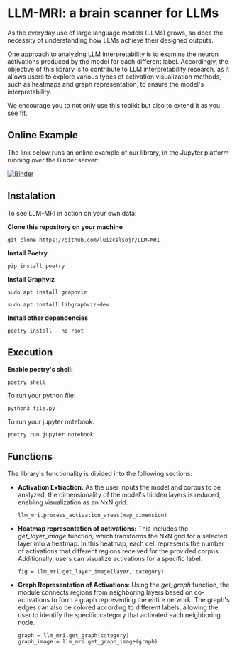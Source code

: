 # LLM-MRI: a brain scanner for LLMs

As the everyday use of large language models (LLMs) grows, so does the necessity of understanding how LLMs achieve their designed outputs.

One approach to analyzing LLM interpretability is to examine the neuron activations produced by the model for each different label. Accordingly, the objective of this library is to contribute to LLM interpretability research, as it allows users to explore various types of activation visualization methods, such as heatmaps and graph representation, to ensure the model's interpretability.

We encourage you to not only use this toolkit but also to extend it as you see fit.

## Online Example

The link below runs an online example of our library, in the Jupyter platform running over the Binder server:

[![Binder](https://mybinder.org/badge_logo.svg)](https://mybinder.org/v2/gh/luizcelsojr/LLM-MRI/v01.1?labpath=examples%2FEmotions.ipynb)

## Instalation

To see LLM-MRI in action on your own data:

**Clone this repository on your machine**

```
git clone https://github.com/luizcelsojr/LLM-MRI
```

**Install Poetry**

```
pip install poetry
```


**Install Graphviz**

```
sudo apt install graphviz

sudo apt install libgraphviz-dev
```

**Install other dependencies**

```
poetry install --no-root
```

## Execution

**Enable poetry's shell:**
```
poetry shell
```

To run your python file:
```
python3 file.py
```

To run your jupyter notebook:
```
poetry run jupyter notebook
```

## Functions
The library's functionality is divided into the following sections:

- **Activation Extraction:** As the user inputs the model and corpus to be analyzed, the dimensionality of the model's hidden layers is reduced, enabling visualization as an NxN grid.
  ```
  llm_mri.process_activation_areas(map_dimension)
  ```
  
- **Heatmap representation of activations:** This includes the _get_layer_image_ function, which transforms the NxN grid for a selected layer into a heatmap. In this heatmap, each cell represents the number of activations that different regions received for the provided corpus. Additionally, users can visualize activations for a specific label.
  ```
  fig = llm_mri.get_layer_image(layer, category)
  ```
  
- **Graph Representation of Activations**: Using the _get_graph_ function, the module connects regions from neighboring layers based on co-activations to form a graph representing the entire network. The graph's edges can also be colored according to different labels, allowing the user to identify the specific category that activated each neighboring node.
   ```
   graph = llm_mri.get_graph(category)
   graph_image = llm_mri.get_graph_image(graph)
  ```
